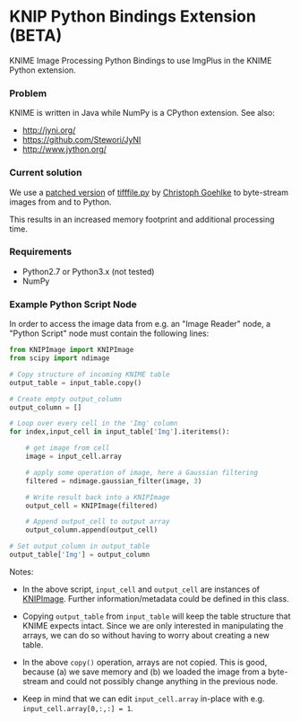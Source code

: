 KNIP Python Bindings Extension (BETA)
====================

KNIME Image Processing Python Bindings to use ImgPlus in the KNIME Python extension. 


### Problem
KNIME is written in Java while NumPy is a CPython extension. 
See also:
- http://jyni.org/ 
- https://github.com/Stewori/JyNI
- http://www.jython.org/


### Current solution
We use a [patched version](https://github.com/knime-ip/knip-python-extensions/blob/master/org.knime.knip.python.extensions/py/tifffile.py)
of [tifffile.py](http://www.lfd.uci.edu/~gohlke/code/tifffile.py.html)
by [Christoph Goehlke](http://www.lfd.uci.edu/~gohlke/)
to byte-stream images from and to Python. 

This results in an increased memory footprint and additional processing time.


### Requirements
- Python2.7 or Python3.x (not tested)
- NumPy


### Example Python Script Node
In order to access the image data from e.g. an "Image Reader" node, a
"Python Script" node must contain the following lines:

```python
from KNIPImage import KNIPImage
from scipy import ndimage

# Copy structure of incoming KNIME table
output_table = input_table.copy()

# Create empty output_column
output_column = []

# Loop over every cell in the 'Img' column
for index,input_cell in input_table['Img'].iteritems():

	# get image from cell
	image = input_cell.array

	# apply some operation of image, here a Gaussian filtering
	filtered = ndimage.gaussian_filter(image, 3)

	# Write result back into a KNIPImage
	output_cell = KNIPImage(filtered)

	# Append output_cell to output array
	output_column.append(output_cell)

# Set output_column in output_table
output_table['Img'] = output_column
```
Notes:

- In the above script, `input_cell` and `output_cell` are instances of [KNIPImage](https://github.com/knime-ip/knip-python-extensions/blob/master/org.knime.knip.python.extensions/py/KNIPImage.py).
  Further information/metadata could be defined in this class.

- Copying `output_table` from `input_table` will keep the table
  structure that KNIME expects intact. Since we are only interested in
  manipulating the arrays, we can do so without having to worry about
  creating a new table.
  
- In the above `copy()` operation, arrays are not copied. This is good,
  because (a) we save memory and (b) we loaded the image from a
  byte-stream and could not possibly change anything in the previous node.
  
- Keep in mind that we can edit `input_cell.array` in-place with
  e.g. `input_cell.array[0,:,:] = 1`.

